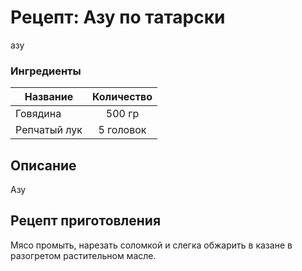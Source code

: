 # Рецепт: Азу по татарски
азу

### Ингредиенты
| Название        	| Количество    |
| -------------   	|:-------------:|
| Говядина  	| 500 гр			|
| Репчатый лук			| 5 головок	|


## Описание
Азу

## Рецепт приготовления
Мясо промыть, нарезать соломкой и слегка обжарить в казане в разогретом растительном масле.